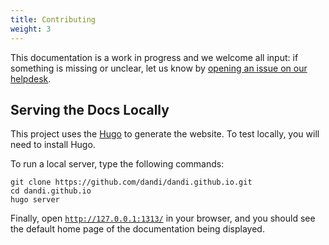 ```yaml
---
title: Contributing
weight: 3
---
```


This documentation is a work in progress and we welcome all input: if something
is missing or unclear, let us know by [opening an issue on our helpdesk](https://github.com/dandi/helpdesk/issues/new/choose).

## Serving the Docs Locally

This project uses the [Hugo](https://gohugo.io/) to generate the website. To test locally, you will need to install Hugo.

To run a local server, type the following commands:

```
git clone https://github.com/dandi/dandi.github.io.git
cd dandi.github.io
hugo server
```

Finally, open [`http://127.0.0.1:1313/`](http://127.0.0.1:1313/) in your
browser, and you should see the default home page of the documentation being displayed.
